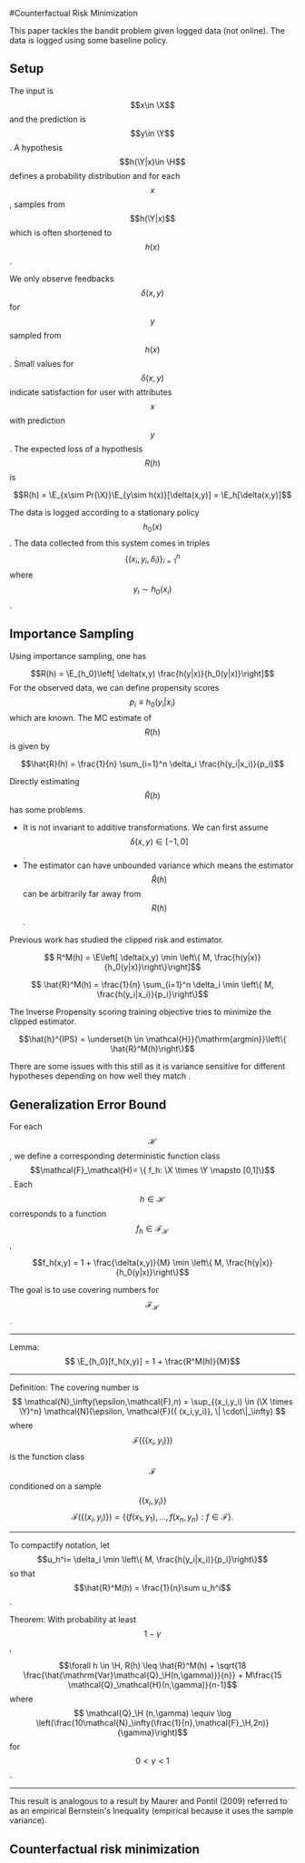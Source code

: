 $$\newcommand{\X}{\mathcal{X}}$$
$$\newcommand{\Y}{\mathcal{Y}}$$
$$\newcommand{\H}{\mathcal{H}}$$
$$\newcommand{\E}{\mathbb{E}}$$

#Counterfactual Risk Minimization

This paper tackles the bandit problem given logged data (not online). The data is logged using some baseline policy.

## Setup

The input is $$x\in \X$$ and the prediction is $$y\in \Y$$. A hypothesis $$h(\Y|x)\in \H$$ defines a probability distribution and for each $$x$$, samples from $$h(\Y|x)$$ which is often shortened to $$h(x)$$. 

We only observe feedbacks $$\delta(x,y)$$ for $$y$$ sampled from $$h(x)$$. Small values for $$\delta(x,y)$$ indicate satisfaction for user with attributes $$x$$ with prediction $$y$$. The expected loss of a hypothesis $$R(h)$$ is 

$$R(h) = \E_{x\sim Pr(\X)}\E_{y\sim h(x)}[\delta(x,y)] = \E_h[\delta(x,y)]$$

The data is logged according to a stationary policy $$h_0(x)$$. The data collected from this system comes in triples $$\{ (x_i,y_i,\delta_i)\}_{i=1}^n$$ where $$y_i \sim h_0(x_i)$$. 

## Importance Sampling

Using importance sampling, one has 

$$R(h) = \E_{h_0}\left[ \delta(x,y) \frac{h(y|x)}{h_0(y|x)}\right]$$ For the observed data, we can define propensity scores $$ p_i \equiv h_0(y_i|x_i)$$ which are known. The MC estimate of $$R(h)$$ is given by 

$$\hat{R}(h) = \frac{1}{n} \sum_{i=1}^n \delta_i \frac{h(y_i|x_i)}{p_i}$$

Directly estimating $$\hat{R}(h)$$ has some problems. 
* It is not invariant to additive transformations. We can first assume $$\delta(x,y) \in [-1,0]$$. 
* The estimator can have unbounded variance which means the estimator $$\hat{R}(h)$$ can be arbitrarily far away from $$R(h)$$.

Previous work has studied the clipped risk and estimator. 

$$ R^M(h) = \E\left[ \delta(x,y) \min \left\{ M, \frac{h(y|x)}{h_0(y|x)}\right\}\right]$$

$$ \hat{R}^M(h) = \frac{1}{n} \sum_{i=1}^n \delta_i \min \left\{ M, \frac{h(y_i|x_i)}{p_i}\right\}$$

The Inverse Propensity scoring training objective tries to minimize the clipped estimator. 

$$\hat{h}^{IPS} = \underset{h \in \mathcal{H}}{\mathrm{argmin}}\left\{ \hat{R}^M(h)\right\}$$

There are some issues with this still as it is variance sensitive for different hypotheses depending on how well they match . 

## Generalization Error Bound

For each $$\mathcal{H}$$, we define a corresponding deterministic function class $$\mathcal{F}_\mathcal{H}= \{ f_h: \X \times \Y \mapsto [0,1]\}$$. Each $$h\in \mathcal{H}$$ corresponds to a function $$f_h \in \mathcal{F}_\mathcal{H}$$ ,

$$f_h(x,y) = 1 + \frac{\delta(x,y)}{M} \min \left\{ M, \frac{h(y|x)}{h_0(y|x)}\right\}$$

The goal is to use covering numbers for $$\mathcal{F}_\mathcal{H}$$ .

____

Lemma:  $$ \E_{h_0}[f_h(x,y)] = 1 + \frac{R^M(h)}{M}$$

___

Definition: The covering number is
$$
\mathcal{N}_\infty(\epsilon,\mathcal{F},n) = \sup_{(x_i,y_i) \in (\X \times \Y)^n} \mathcal{N}(\epsilon, \mathcal{F}({ (x_i,y_i)}, \| \cdot\|_\infty)
$$
where $$ \mathcal{F}(\{ (x_i,y_i)\} )$$ is the function class $$\mathcal{F}$$ conditioned on a sample $$\{ (x_i,y_i)\} $$  $$\mathcal{F}(\{ (x_i,y_i)\} ) = \{ (f(x_1,y_1),\ldots,f(x_n,y_n):f\in \mathcal{F}\}.$$

___

To compactify notation, let $$u_h^i= \delta_i \min \left\{ M, \frac{h(y_i|x_i)}{p_i}\right\}$$ so that $$\hat{R}^M(h) = \frac{1}{n}\sum u_h^i$$. 

Theorem: With probability at least $$1-\gamma$$ , 

$$\forall h \in \H, R(h) \leq \hat{R}^M(h) + \sqrt{18 \frac{\hat{\mathrm{Var}\mathcal{Q}_\H(n,\gamma)}}{n}} + M\frac{15 \mathcal{Q}_\mathcal{H}(n,\gamma)}{n-1}$$  where $$ \mathcal{Q}_\H (n,\gamma) \equiv \log \left(\frac{10\mathcal{N}_\infty(\frac{1}{n},\mathcal{F}_\H,2n)}{\gamma}\right)$$ for $$0< \gamma < 1$$.

___

This result is analogous to a result by Maurer and Pontil (2009) referred to as an empirical Bernstein's Inequality (empirical because it uses the sample variance).

## Counterfactual risk minimization

